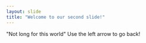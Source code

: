```yaml
---
layout: slide
title: "Welcome to our second slide!"
---
```

"Not long for this world"
Use the left arrow to go back!
